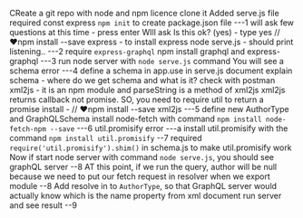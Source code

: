 CReate a git repo with node and npm licence
clone it
Added serve.js file
required const express
`npm init` to create package.json file ---1
will ask few questions at this time - press enter
WIll ask Is this ok? (yes) - type yes
// ♥npm install --save express - to install express
node serve.js - should print listening.. ---2
require `express-graphql`
npm install graphql and express-graphql ---3
run node server with `node serve.js` command
You will see a schema error ---4
define a schema in app.use in serve.js document
explain schema - where do we get schema and what is it?
check with postman
xml2js - it is an npm module
and parseString is a method of xml2js
xml2js returns callback not promise. SO, you need  to require util to return a promise
install - // ♥npm install --save xml2js ---5
define new AuthorType and GraphQLSchema
install node-fetch with command `npm install node-fetch-npm --save` ---6
util.promisify error ---a
install util.promisify with the command `npm install util.promisify` --7
required `require('util.promisify').shim()` in schema.js to make util.promisify work
Now if start node server with command `node serve.js`, you should see graphQL server --8
AT this point, if we run the query, author will be null because we need to put our fetch request in resolver when we export module --8
Add resolve in to `AuthorType`, so that GraphQL server would actually know which is the name property from xml document
run server and see result --9
